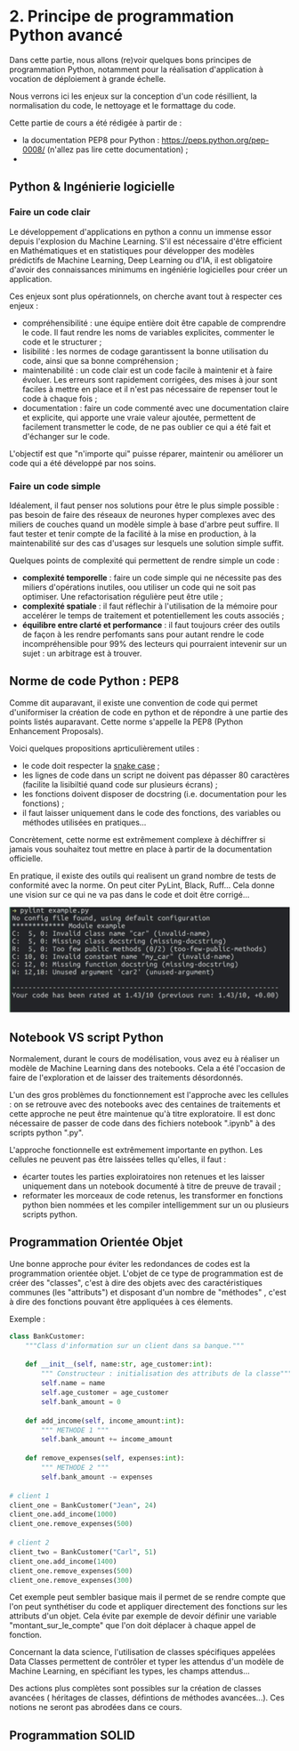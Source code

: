 # 2. Principe de programmation Python avancé

Dans cette partie, nous allons (re)voir quelques bons principes de programmation Python, notamment pour la réalisation d'application à vocation de déploiement à grande échelle.

Nous verrons ici les enjeux sur la conception d'un code résillient, la normalisation du code, le nettoyage et le formattage du code.

Cette partie de cours a été rédigée à partir de : 
- la documentation PEP8 pour Python : https://peps.python.org/pep-0008/ (n'allez pas lire cette documentation) ;
- 

## Python & Ingénierie logicielle

### Faire un code clair

Le développement d'applications en python a connu un immense essor depuis l'explosion du Machine Learning. S'il est nécessaire d'être efficient en Mathématiques et en statistiques pour développer des modèles prédictifs de Machine Learning, Deep Learning ou d'IA, il est obligatoire d'avoir des connaissances minimums en ingéniérie logicielles pour créer un application. 

Ces enjeux sont plus opérationnels, on cherche avant tout à respecter ces enjeux :
- compréhensibilité : une équipe entière doit être capable de comprendre le code. Il faut rendre les noms de variables explicites, commenter le code et le structurer ;
- lisibilité : les normes de codage garantissent la bonne utilisation du code, ainsi que sa bonne compréhension ;
- maintenabilité : un code clair est un code facile à maintenir et à faire évoluer. Les erreurs sont rapidement corrigées, des mises à jour sont faciles à mettre en place et il n'est pas nécessaire de repenser tout le code à chaque fois ;
- documentation : faire un code commenté avec une documentation claire et explicite, qui apporte une vraie valeur ajoutée, permettent de facilement transmetter le code, de ne pas oublier ce qui a été fait et d'échanger sur le code.

L'objectif est que "n'importe qui" puisse réparer, maintenir ou améliorer un code qui a été développé par nos soins. 

### Faire un code simple

Idéalement, il faut penser nos solutions pour être le plus simple possible : pas besoin de faire des réseaux de neurones hyper complexes avec des miliers de couches quand un modèle simple à base d'arbre peut suffire. Il faut tester et tenir compte de la facilité à la mise en production, à la maintenabilité sur des cas d'usages sur lesquels une solution simple suffit. 

Quelques points de complexité qui permettent de rendre simple un code : 
- **complexité temporelle** : faire un code simple qui ne nécessite pas des miliers d'opérations inutiles, oou utiliser un code qui ne soit pas optimiser. Une refactorisation régulière peut être utile ;
- **complexité spatiale** : il faut réflechir à l'utilisation de la mémoire pour accelérer le temps de traitement et potentiellement les couts associés ; 
- **équilibre entre clarté et performance** : il faut toujours créer des outils de façon à les rendre perfomants sans pour autant rendre le code incompréhensible pour 99% des lecteurs qui pourraient intevenir sur un sujet : un arbitrage est à trouver.


## Norme de code Python : PEP8

Comme dit auparavant, il existe une convention de code qui permet d'uniformiser la création de code en python et de répondre à une partie des points listés auparavant. Cette norme s'appelle la PEP8 (Python Enhancement Proposals).

Voici quelques propositions aprticulièrement utiles :
- le code doit respecter la [snake case](https://fr.wikipedia.org/wiki/Snake_case) ;
- les lignes de code dans un script ne doivent pas dépasser 80 caractères (facilite la lisibiltié quand code sur plusieurs écrans) ;
- les fonctions doivent disposer de docstring (i.e. documentation pour les fonctions) ;
- il faut laisser uniquement dans le code des fonctions, des variables ou méthodes utilisées en pratiques...

Concrètement, cette norme est extrêmement complexe à déchiffrer si jamais vous souhaitez tout mettre en place à partir de la documentation officielle. 

En pratique, il existe des outils qui realisent un grand nombre de tests de conformité avec la norme. On peut citer PyLint, Black, Ruff... Cela donne une vision sur ce qui ne va pas dans le code et doit être corrigé...

![Exemple de Pylint](./resources/02_python/pylint_example.png "Exemple de Pylint")

## Notebook VS script Python 

Normalement, durant le cours de modélisation, vous avez eu à réaliser un modèle de Machine Learning dans des notebooks. Cela a été l'occasion de faire de l'exploration et de laisser des traitements désordonnés.

L'un des gros problèmes du fonctionnement est l'approche avec les cellules : on se retrouve avec des notebooks avec des centaines de traitements et cette approche ne peut être maintenue qu'à titre exploratoire. Il est donc nécessaire de passer de code dans des fichiers notebook ".ipynb" à des scripts python ".py".

L'approche fonctionnelle est extrêmement importante en python. Les cellules ne peuvent pas être laissées telles qu'elles, il faut : 
- écarter toutes les parties exploiratoires non retenues et les laisser uniquement dans un notebook documenté à titre de preuve de travail ;
- reformater les morceaux de code retenus, les transformer en fonctions python bien nommées et les compiler intelligemment sur un ou plusieurs scripts python.

## Programmation Orientée Objet

Une bonne approche pour éviter les redondances de codes est la programmation orientée objet. L'objet de ce type de programmation est de créer des "classes", c'est à dire des objets avec des caractéristiques communes (les "attributs") et disposant d'un nombre de "méthodes" , c'est à dire des fonctions pouvant être appliquées à ces élements.

Exemple :

```python 
class BankCustomer:
    """Class d'information sur un client dans sa banque."""

    def __init__(self, name:str, age_customer:int):
        """ Constructeur : initialisation des attributs de la classe"""
        self.name = name
        self.age_customer = age_customer
        self.bank_amount = 0

    def add_income(self, income_amount:int):
        """ METHODE 1 """
        self.bank_amount += income_amount

    def remove_expenses(self, expenses:int):
        """ METHODE 2 """
        self.bank_amount -= expenses

# client 1
client_one = BankCustomer("Jean", 24)
client_one.add_income(1000)
client_one.remove_expenses(500)

# client 2
client_two = BankCustomer("Carl", 51)
client_one.add_income(1400)
client_one.remove_expenses(500)
client_one.remove_expenses(300)
```

Cet exemple peut sembler basique mais il permet de se rendre compte que l'on peut synthétiser du code et appliquer directement des fonctions sur les attributs d'un objet. Cela évite par exemple de devoir définir une variable "montant_sur_le_compte" que l'on doit déplacer à chaque appel de fonction.

Concernant la data science, l'utilisation de classes spécifiques appelées Data Classes permettent de contrôler et typer les attendus d'un modèle de Machine Learning, en spécifiant les types, les champs attendus... 

Des actions plus complètes sont possibles sur la création de classes avancées ( héritages de classes, défintions de méthodes avancées...). Ces notions ne seront pas abrodées dans ce cours.

## Programmation SOLID

